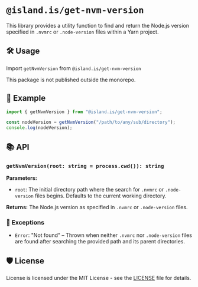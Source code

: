 # `@island.is/get-nvm-version`

This library provides a utility function to find and return the Node.js version specified in `.nvmrc` or `.node-version` files within a Yarn project.

## 🛠️ Usage

Import `getNvmVersion` from `@island.is/get-nvm-version`

This package is not published outside the monorepo.

## 📖 Example

```typescript
import { getNvmVersion } from "@island.is/get-nvm-version";

const nodeVersion = getNvmVersion("/path/to/any/sub/directory");
console.log(nodeVersion);
```

## 📚 API

### `getNvmVersion(root: string = process.cwd()): string`

**Parameters:**

- `root`: The initial directory path where the search for `.nvmrc` or `.node-version` files begins. Defaults to the current working directory.

**Returns:** The Node.js version as specified in `.nvmrc` or `.node-version` files.

### 🚫 Exceptions

- `Error`: "Not found" – Thrown when neither `.nvmrc` nor `.node-version` files are found after searching the provided path and its parent directories.

## 🛡️ License

License is licensed under the MIT License - see the [LICENSE](../../LICENSE) file for details.
